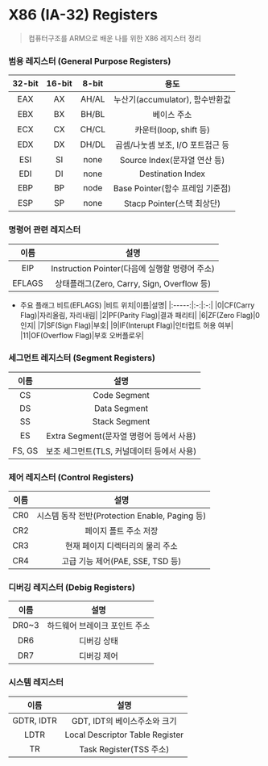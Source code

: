 # X86 (IA-32) Registers
> 컴퓨터구조를 ARM으로 배운 나를 위한 X86 레지스터 정리

### 범용 레지스터 (General Purpose Registers)
|32-bit|16-bit|8-bit|용도|
|:----:|:----:|:---:|:-:|
|EAX   |AX    |AH/AL|누산기(accumulator), 함수반환값|
|EBX   |BX    |BH/BL|베이스 주소|
|ECX   |CX    |CH/CL|카운터(loop, shift 등)|
|EDX   |DX    |DH/DL|곱셈/나눗셈 보조, I/O 포트접근 등|
|ESI   |SI    |none |Source Index(문자열 연산 등)|
|EDI   |DI    |none |Destination Index|
|EBP   |BP    |node |Base Pointer(함수 프레임 기준점)|
|ESP   |SP    |none |Stacp Pointer(스택 최상단)|


### 명령어 관련 레지스터
|이름|설명|
|:-:|:-:|
|EIP|Instruction Pointer(다음에 실행할 명령어 주소)|
|EFLAGS|상태플래그(Zero, Carry, Sign, Overflow 등)|

- 주요 플래그 비트(EFLAGS)
  |비트 위치|이름|설명|
  |:-----:|:-:|:-:|
  |0|CF(Carry Flag)|자리올림, 자리내림|
  |2|PF(Parity Flag)|결과 패리티|
  |6|ZF(Zero Flag)|0인지|
  |7|SF(Sign Flag)|부호|
  |9|IF(Interupt Flag)|인터럽트 허용 여부|
  |11|OF(Overflow Flag)|부호 오버플로우|


### 세그먼트 레지스터 (Segment Registers)
|이름|설명|
|:-:|:-:|
|CS|Code Segment|
|DS|Data Segment|
|SS|Stack Segment|
|ES|Extra Segment(문자열 명령어 등에서 사용)|
|FS, GS|보조 세그먼트(TLS, 커널데이터 등에서 사용)|

### 제어 레지스터 (Control Registers)
|이름|설명|
|:-:|:-:|
|CR0|시스템 동작 전반(Protection Enable, Paging 등)|
|CR2|페이지 폴트 주소 저장|
|CR3|현재 페이지 디렉터리의 물리 주소|
|CR4|고급 기능 제어(PAE, SSE, TSD 등)|

### 디버깅 레지스터 (Debig Registers)
|이름|설명|
|:-:|:-:|
|DR0~3|하드웨어 브레이크 포인트 주소|
|DR6|디버깅 상태|
|DR7|디버깅 제어|

### 시스템 레지스터
|이름|설명|
|:-:|:-:|
|GDTR, IDTR|GDT, IDT의 베이스주소와 크기|
|LDTR|Local Descriptor Table Register|
|TR|Task Register(TSS 주소)|